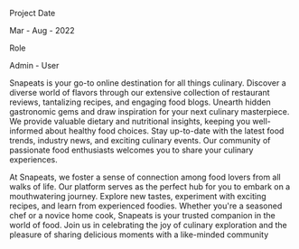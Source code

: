 Project Date

Mar - Aug - 2022


Role

Admin - User


Snapeats is your go-to online destination for all things culinary. Discover a diverse world of flavors through our extensive collection of restaurant reviews, tantalizing recipes, and engaging food blogs. Unearth hidden gastronomic gems and draw inspiration for your next culinary masterpiece. We provide valuable dietary and nutritional insights, keeping you well-informed about healthy food choices. Stay up-to-date with the latest food trends, industry news, and exciting culinary events. Our community of passionate food enthusiasts welcomes you to share your culinary experiences.

At Snapeats, we foster a sense of connection among food lovers from all walks of life. Our platform serves as the perfect hub for you to embark on a mouthwatering journey. Explore new tastes, experiment with exciting recipes, and learn from experienced foodies. Whether you're a seasoned chef or a novice home cook, Snapeats is your trusted companion in the world of food. Join us in celebrating the joy of culinary exploration and the pleasure of sharing delicious moments with a like-minded community

